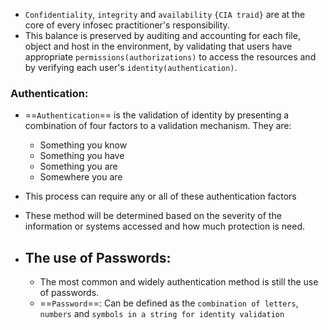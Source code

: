 - `Confidentiality`, `integrity` and `availability` `{CIA traid}` are at the core of every infosec practitioner's responsibility. 
- This balance is preserved by auditing and accounting for each file, object and host in the environment, by validating that users have appropriate `permissions(authorizations)` to access the resources and by verifying each user's `identity(authentication)`. 

### Authentication:

- ==`Authentication`== is the validation of identity by presenting a combination of four factors to a validation mechanism. They are:
	- Something you know
	- Something you have 
	- Something you are
	- Somewhere you are
- This process  can require any or all of these authentication factors
- These method will be determined based on the severity of the information or systems accessed and how much protection is need.

- ## The use of Passwords:
	- The most common and widely authentication method is still the use of passwords.
	- ==`Password`==: Can be defined as the `combination of letters`, `numbers` and `symbols in a string for identity validation` 